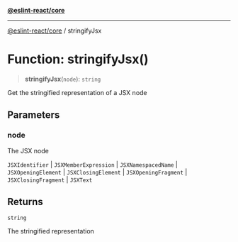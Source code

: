 [**@eslint-react/core**](../README.md)

***

[@eslint-react/core](../README.md) / stringifyJsx

# Function: stringifyJsx()

> **stringifyJsx**(`node`): `string`

Get the stringified representation of a JSX node

## Parameters

### node

The JSX node

`JSXIdentifier` | `JSXMemberExpression` | `JSXNamespacedName` | `JSXOpeningElement` | `JSXClosingElement` | `JSXOpeningFragment` | `JSXClosingFragment` | `JSXText`

## Returns

`string`

The stringified representation
